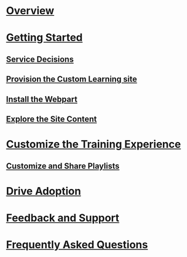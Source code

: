 # [Overview](index.md)
# [Getting Started](prereqs.md)
## [Service Decisions](servicedecisions.md)
## [Provision the Custom Learning site](installsitepackage.md)
## [Install the Webpart](installwebpart.md)
## [Explore the Site Content](sitecontent.md)
# [Customize the Training Experience](customization.md)
## [Customize and Share Playlists](customplaylist.md)
# [Drive Adoption](driveadoption.md)
# [Feedback and Support](feedback.md)
# [Frequently Asked Questions](faq.md)

